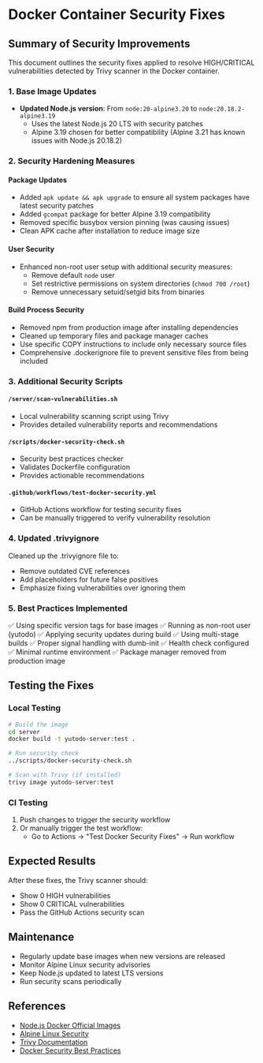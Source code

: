 # Docker Container Security Fixes

## Summary of Security Improvements

This document outlines the security fixes applied to resolve HIGH/CRITICAL vulnerabilities detected by Trivy scanner in the Docker container.

### 1. Base Image Updates

- **Updated Node.js version**: From `node:20-alpine3.20` to `node:20.18.2-alpine3.19`
  - Uses the latest Node.js 20 LTS with security patches
  - Alpine 3.19 chosen for better compatibility (Alpine 3.21 has known issues with Node.js 20.18.2)

### 2. Security Hardening Measures

#### Package Updates
- Added `apk update && apk upgrade` to ensure all system packages have latest security patches
- Added `gcompat` package for better Alpine 3.19 compatibility
- Removed specific busybox version pinning (was causing issues)
- Clean APK cache after installation to reduce image size

#### User Security
- Enhanced non-root user setup with additional security measures:
  - Remove default `node` user
  - Set restrictive permissions on system directories (`chmod 700 /root`)
  - Remove unnecessary setuid/setgid bits from binaries

#### Build Process Security
- Removed npm from production image after installing dependencies
- Cleaned up temporary files and package manager caches
- Use specific COPY instructions to include only necessary source files
- Comprehensive .dockerignore file to prevent sensitive files from being included

### 3. Additional Security Scripts

#### `/server/scan-vulnerabilities.sh`
- Local vulnerability scanning script using Trivy
- Provides detailed vulnerability reports and recommendations

#### `/scripts/docker-security-check.sh`
- Security best practices checker
- Validates Dockerfile configuration
- Provides actionable recommendations

#### `.github/workflows/test-docker-security.yml`
- GitHub Actions workflow for testing security fixes
- Can be manually triggered to verify vulnerability resolution

### 4. Updated .trivyignore

Cleaned up the .trivyignore file to:
- Remove outdated CVE references
- Add placeholders for future false positives
- Emphasize fixing vulnerabilities over ignoring them

### 5. Best Practices Implemented

✅ Using specific version tags for base images
✅ Running as non-root user (yutodo)
✅ Applying security updates during build
✅ Using multi-stage builds
✅ Proper signal handling with dumb-init
✅ Health check configured
✅ Minimal runtime environment
✅ Package manager removed from production image

## Testing the Fixes

### Local Testing
```bash
# Build the image
cd server
docker build -t yutodo-server:test .

# Run security check
../scripts/docker-security-check.sh

# Scan with Trivy (if installed)
trivy image yutodo-server:test
```

### CI Testing
1. Push changes to trigger the security workflow
2. Or manually trigger the test workflow:
   - Go to Actions → "Test Docker Security Fixes" → Run workflow

## Expected Results

After these fixes, the Trivy scanner should:
- Show 0 HIGH vulnerabilities
- Show 0 CRITICAL vulnerabilities
- Pass the GitHub Actions security scan

## Maintenance

- Regularly update base images when new versions are released
- Monitor Alpine Linux security advisories
- Keep Node.js updated to latest LTS versions
- Run security scans periodically

## References

- [Node.js Docker Official Images](https://hub.docker.com/_/node)
- [Alpine Linux Security](https://www.alpinelinux.org/releases/)
- [Trivy Documentation](https://aquasecurity.github.io/trivy/)
- [Docker Security Best Practices](https://docs.docker.com/develop/security-best-practices/)
